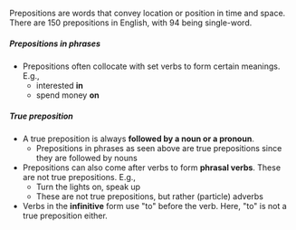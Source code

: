 Prepositions are words that convey location or position in time and space. There are 150 prepositions in English, with 94 being single-word.

##### Prepositions in phrases
- Prepositions often collocate with set verbs to form certain meanings. E.g.,
	- interested **in**
	- spend money **on**

##### True preposition
- A true preposition is always **followed by a noun or a pronoun**.
	- Prepositions in phrases as seen above are true prepositions since they are followed by nouns
- Prepositions can also come after verbs to form **phrasal verbs**. These are not true prepositions. E.g.,
	- Turn the lights on, speak up
	- These are not true prepositions, but rather (particle) adverbs
- Verbs in the **infinitive** form use "to" before the verb. Here, "to" is not a true preposition either.

